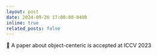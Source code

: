 ```yaml
---
layout: post
date: 2024-09-26 17:00:00-0400
inline: true
related_posts: false
---
```


:loudspeaker: A paper about object-centeric is accepted at ICCV 2023
